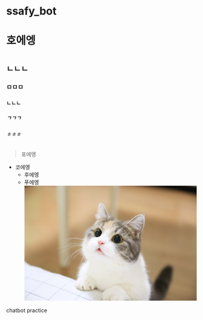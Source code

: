 # ssafy_bot

호에엥
==========
# 
## ㄴㄴㄴ
### ㅁㅁㅁ
#### ㄴㄴㄴ
##### ㄱㄱㄱ
###### ㅎㅎㅎ

 > 포에엥
 
 * 코에엥
   * 후에엥
   * 푸에엥
![](https://github.com/shinjaeguen/ssafy_bot/blob/master/cat.jpg?raw=true)

chatbot practice
